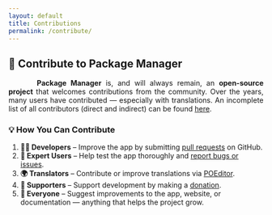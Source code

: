```yaml
---
layout: default
title: Contributions
permalink: /contribute/
---
```


<style>
    tab1 { padding-left: 4em; }
</style>

## 🤝 Contribute to Package Manager

<p style="text-align: justify;"><tab1><strong>Package Manager</strong> is, and will always remain, an <strong>open-source project</strong> that welcomes contributions from the community. Over the years, many users have contributed — especially with translations. An incomplete list of all contributors (direct and indirect) can be found <a href="https://github.com/SmartPack/PackageManager/blob/master/Credits.md" target="_blank">here</a>.</tab1></p>

### 💡 How You Can Contribute

<ol>
    <li><b>🧑‍💻 Developers</b> – Improve the app by submitting <a href="https://github.com/SmartPack/PackageManager" target="_blank">pull requests</a> on GitHub.</li>
    <li><b>🧪 Expert Users</b> – Help test the app thoroughly and <a href="https://github.com/SmartPack/PackageManager/issues/new/" target="_blank">report bugs or issues</a>.</li>
    <li><b>🌍 Translators</b> – Contribute or improve translations via <a href="https://poeditor.com/join/project?hash=0CitpyI1Oc" target="_blank">POEditor</a>.</li>
    <li><b>💸 Supporters</b> – Support development by making a <a href="{{ site.github.url }}/donations/">donation</a>.</li>
    <li><b>🙌 Everyone</b> – Suggest improvements to the app, website, or documentation — anything that helps the project grow.</li>
</ol>
